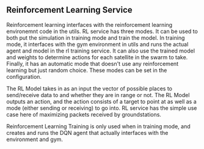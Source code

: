 ## Reinforcement Learning Service

Reinforcement learning interfaces with the reinforcement learning environemnt code in the utils. RL service has three modes. It can be used to both put the simulation in training mode and train the model. In training mode, it interfaces with the gym environment in utils and runs the actual agent and model in the rl training service. It can also use the trained model and weights to determine actions for each satellite in the swarm to take. Finally, it has an automatic mode that doesn't use any reinforcement learning but just random choice. These modes can be set in the configuration.

The RL Model takes in as an input the vector of possible places to send/receive data to and whether they are in range or not. The RL Model outputs an action, and the action consists of a target to point at as well as a mode (either sending or receiving) to go into. RL service has the simple use case here of maximizing packets received by groundstations.

Reinforcement Learning Training is only used when in training mode, and creates and runs the DQN agent that actually interfaces with the environment and gym.
